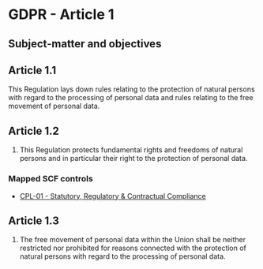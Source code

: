 # GDPR - Article 1
## **Subject-matter and objectives**

## Article 1.1
This Regulation lays down rules relating to the protection of natural persons with regard to the processing of personal data and rules relating to the free movement of personal data.  

## Article 1.2
1. This Regulation protects fundamental rights and freedoms of natural persons and in particular their right to the protection of personal data.

### Mapped SCF controls
- [CPL-01 - Statutory, Regulatory & Contractual Compliance](../scf/cpl-01-statutory,regulatory&contractualcompliance.md)
## Article 1.3
1. The free movement of personal data within the Union shall be neither restricted nor prohibited for reasons connected with the protection of natural persons with regard to the processing of personal data.
